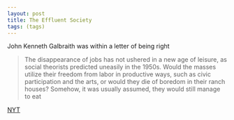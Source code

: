 ```yaml
---
layout: post
title: The Effluent Society
tags: (tags)
---
```


John Kenneth Galbraith was within a letter of being right

> The disappearance of jobs has not ushered in a new age of leisure, as social theorists predicted uneasily in the 1950s. Would the masses utilize their freedom from labor in productive ways, such as civic participation and the arts, or would they die of boredom in their ranch houses? Somehow, it was usually assumed, they would still manage to eat

[NYT]

[NYT]: http://nyti.ms/1PLZZqs